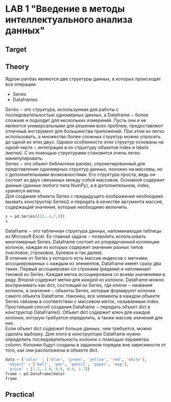 # LAB 1 "Введение в методы интеллектуального анализа данных"

## Target

## Theory
Ядром pandas являются две структуры данных, в которых происходят все операции:  
* Series  
* Dataframes

Series − это структура, используемая для работы с последовательностью одномерных данных, а Dataframe − более сложная и подходит для нескольких измерений.
Пусть они и не являются универсальными для решения всех проблем, предоставляют отличный инструмент для большинства приложений. При этом их легко использовать, а множество более сложных структур можно упросить до одной из этих двух. Однако особенности этих структур основаны на одной черте − интеграции в их структуру объектов index и labels (метки). С их помощью структурами становится очень легко манипулировать.  
Series − это объект библиотеки pandas, спроектированный для представления одномерных структур данных, похожих на массивы, но с дополнительными возможностями. Его структура проста, ведь он состоит из двух связанных между собой массивов. Основной содержит данные (данные любого типа NumPy), а в дополнительном, index, хранятся метки.  
Для создания объекта Series с предыдущего изображения необходимо вызвать конструктор Series() и передать в качестве аргумента массив, содержащий значения, которые необходимо включить.
```py
s = pd.Series([12,-4,7,9])
s
```
Dataframe − это табличная структура данных, напоминающая таблицы из Microsoft Excel. Ее главная задача − позволить использовать многомерные Series. Dataframe состоит из упорядоченной коллекции колонок, каждая из которых содержит значение разных типов (числовое, строковое, булевое и так далее).  
В отличие от Series у которого есть массив индексов с метками, ассоциированных с каждым из элементов, Dataframe имеет сразу два таких. Первый ассоциирован со строками (рядами) и напоминает таковой из Series. Каждая метка ассоциирована со всеми значениями в ряду. Второй содержит метки для каждой из колонок. Dataframe можно воспринимать как dict, состоящий из Series, где ключи − названия колонок, а значения − объекты Series, которые формируют колонки самого объекта Dataframe. Наконец, все элементы в каждом объекте Series связаны в соответствии с массивом меток, называемым index.  
Простейший способ создания Dataframe − передать объект dict в конструктор DataFrame(). Объект dict содержит ключ для каждой колонки, которую требуется определить, а также массив значений для них.  
Если объект dict содержит больше данных, чем требуется, можно сделать выборку. Для этого в конструкторе Dataframe нужно определить последовательность колонок с помощью параметра column. Колонки будут созданы в заданном порядке вне зависимости от того, как они расположены в
объекте dict.  
```py
data = {'color' : ['blue', 'green', 'yellow', 'red', 'white'],
 'object' : ['ball', 'pen', 'pencil', 'paper', 'mug'],
 'price' : [1.2, 1.0, 0.6, 0.9, 1.7]}
frame = pd.DataFrame(data)
frame
```
## Practical
